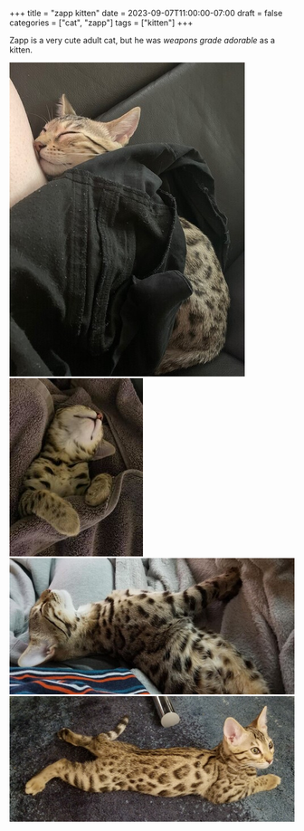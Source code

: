 +++
title = "zapp kitten"
date = 2023-09-07T11:00:00-07:00
draft = false
categories = ["cat", "zapp"]
tags = ["kitten"]
+++

Zapp is a very cute adult cat, but he was _weapons grade adorable_ as a kitten.

![](./seepy.png)
![](./chin.png)
![](./stremch.png)
![](./flomp.png)
